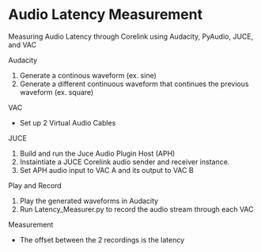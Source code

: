 # Audio Latency Measurement

Measuring Audio Latency through Corelink using Audacity, PyAudio, JUCE, and VAC

Audacity
1. Generate a continous waveform (ex. sine)
2. Generate a different continuous waveform that continues the previous waveform (ex. square)

VAC
- Set up 2 Virtual Audio Cables

JUCE
1. Build and run the Juce Audio Plugin Host (APH)
2. Instaintiate a JUCE Corelink audio sender and receiver instance.
3. Set APH audio input to VAC A and its output to VAC B

Play and Record
1. Play the generated waveforms in Audacity
2. Run Latency_Measurer.py to record the audio stream through each VAC

Measurement
- The offset between the 2 recordings is the latency

